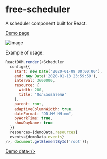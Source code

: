 # free-scheduler

A scheduler component built for React.

<a href="https://kotovaz.github.io/free-scheduler/index.html">Demo page</a>

![image](https://user-images.githubusercontent.com/31381189/176608267-1d9506a9-9f3f-4b12-874a-dbd6f775496a.png)

Example of usage:
```javascript
ReactDOM.render(<Scheduler
  config={{
    start: new Date('2020-01-09 00:00:00'), 
    end: new Date('2020-01-13 23:59:59'),
    interval: 3600000,
    resource: {
      width: 200,
      title: 'Пользователи'
    },
    parent: root,
    adaptiveColumnWidth: true,
    dateFormat: "DD.MM HH:mm",
    byWorkTime: true,
    showDayName: true
  }}
  resources={demoData.resources}
  events={demoData.events}
/>, document.getElementById('root'));
```
<a href="https://kotovaz.github.io/free-scheduler/src/demoData.js">Demo data</>

